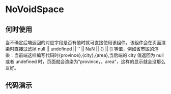 <!--
 * @Author: liusuyun
 * @Date: 2022-04-25 17:57:38
 * @LastEditors: liusuyun
 * @LastEditTime: 2022-04-25 19:13:11
 * @Description:
-->

# NoVoidSpace

## 何时使用

当不确定后端返回的对应字段是否有值时就可直接使用该组件，该组件会在页面渲染时直接过滤掉 null || undefined || '' || NaN || {} || [] 等值，例如省市区的渲染：当前端这样编写代码时{province},{city},{area},当后端的 city 值返回为 null 或者 undefined 时，页面就会渲染为"province，，area"，这样的显示就会没那么友好。

## 代码演示

<code src="./index.test.tsx"></code>

<API src="./index.tsx"></API>
